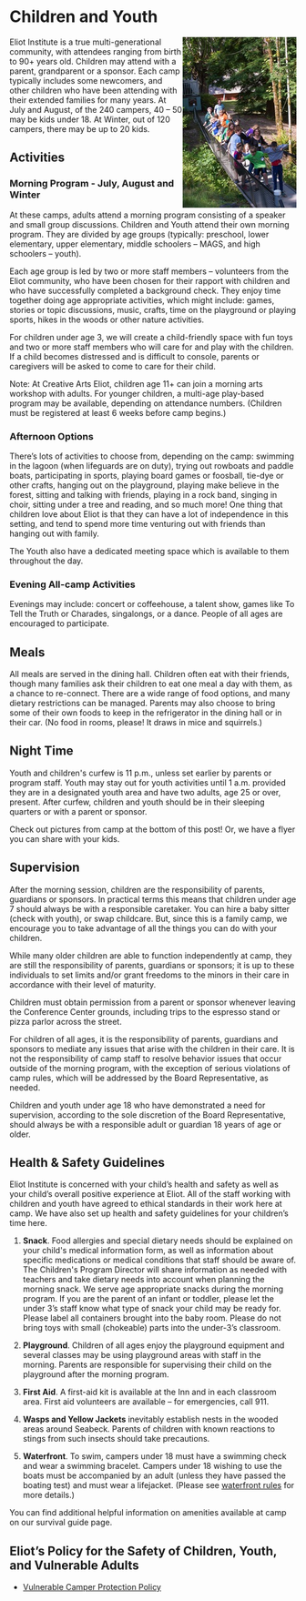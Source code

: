 # Children and Youth

<img src="img/MAGS_on_Bouncy_Bridge.jpg" 
     alt="MAGs on the bouncy bridge" 
     align="right" />

Eliot Institute is a true multi-generational community, with attendees ranging from birth to 90+ years old. Children may attend with a parent, grandparent or a sponsor. Each camp typically includes some newcomers, and other children who have been attending with their extended families for many years. At July and August, of the 240 campers, 40 – 50 may be kids under 18. At Winter, out of 120 campers, there may be up to 20 kids.

## Activities

### Morning Program - July, August and Winter

At these camps, adults attend a morning program consisting of a speaker and small group discussions. Children and Youth attend their own morning program. They are divided by age groups (typically: preschool, lower elementary, upper elementary, middle schoolers – MAGS, and high schoolers – youth).

Each age group is led by two or more staff members – volunteers from the Eliot community, who have been chosen for their rapport with children and who have successfully completed a background check. They enjoy time together doing age appropriate activities, which might include: games, stories or topic discussions, music, crafts, time on the playground or playing sports, hikes in the woods or other nature activities.

For children under age 3, we will create a child-friendly space with fun toys and two or more staff members who will care for and play with the children. If a child becomes distressed and is difficult to console, parents or caregivers will be asked to come to care for their child.

Note: At Creative Arts Eliot, children age 11+ can join a morning arts workshop with adults. For younger children, a multi-age play-based program may be available, depending on attendance numbers. (Children must be registered at least 6 weeks before camp begins.)

### Afternoon Options 

There’s lots of activities to choose from, depending on the camp: swimming in the lagoon (when lifeguards are on duty), trying out rowboats and paddle boats, participating in sports, playing board games or foosball, tie-dye or other crafts, hanging out on the playground, playing make believe in the forest, sitting and talking with friends, playing in a rock band, singing in choir, sitting under a tree and reading, and so much more! One thing that children love about Eliot is that they can have a lot of independence in this setting, and tend to spend more time venturing out with friends than hanging out with family.

The Youth also have a dedicated meeting space which is available to them throughout the day.

### Evening All-camp Activities 

Evenings may include: concert or coffeehouse, a talent show, games like To Tell the Truth or Charades, singalongs, or a dance. People of all ages are encouraged to participate.

## Meals 

All meals are served in the dining hall. Children often eat with their friends, though many families ask their children to eat one meal a day with them, as a chance to re-connect. There are a wide range of food options, and many dietary restrictions can be managed. Parents may also choose to bring some of their own foods to keep in the refrigerator in the dining hall or in their car. (No food in rooms, please! It draws in mice and squirrels.)

## Night Time

Youth and children's curfew is 11 p.m., unless set earlier by parents or program staff. Youth may stay out for youth activities until 1 a.m. provided they are in a designated youth area and have two adults, age 25 or over, present. After curfew, children and youth should be in their sleeping quarters or with a parent or sponsor.

Check out pictures from camp at the bottom of this post! 
Or, we have a flyer you can share with your kids. 

## Supervision

After the morning session, children are the responsibility of parents, guardians or sponsors. In practical terms this means that children under age 7 should always be with a responsible caretaker. You can hire a baby sitter (check with youth), or swap childcare. But, since this is a family camp, we encourage you to take advantage of all the things you can do with your children.

While many older children are able to function independently at camp, they are still the responsibility of parents, guardians or sponsors; it is up to these individuals to set limits and/or grant freedoms to the minors in their care in accordance with their level of maturity.

Children must obtain permission from a parent or sponsor whenever leaving the Conference Center grounds, including trips to the espresso stand or pizza parlor across the street.

For children of all ages, it is the responsibility of parents, guardians and sponsors to mediate any issues that arise with the children in their care. It is not the responsibility of camp staff to resolve behavior issues that occur outside of the morning program, with the exception of serious violations of camp rules, which will be addressed by the Board Representative, as needed.

Children and youth under age 18 who have demonstrated a need for supervision, according to the sole discretion of the Board Representative, should always be with a responsible adult or guardian 18 years of age or older.

## Health & Safety Guidelines

Eliot Institute is concerned with your child’s health and safety as well as your child’s overall positive experience at Eliot. All of the staff working with children and youth have agreed to ethical standards in their work here at camp. We have also set up health and safety guidelines for your children’s time here.

1. **Snack**. Food allergies and special dietary needs should be explained on your child's medical information form, as well as information about specific medications or medical conditions that staff should be aware of. The Children's Program Director will share information as needed with teachers and take dietary needs into account when planning the morning snack. We serve age appropriate snacks during the morning program. If you are the parent of an infant or toddler, please let the under 3’s staff know what type of snack your child may be ready for. Please label all containers brought into the baby room. Please do not bring toys with small (chokeable) parts into the under-3’s classroom.

2. **Playground**. Children of all ages enjoy the playground equipment and several classes may be using playground areas with staff in the morning.  Parents are responsible for supervising their child on the playground after the morning program.

3. **First Aid**. A first-aid kit is available at the Inn and in each classroom area. First aid volunteers are available – for emergencies, call 911.

4. **Wasps and Yellow Jackets** inevitably establish nests in the wooded areas around Seabeck. Parents of children with known reactions to stings from such insects should take precautions.

5. **Waterfront**. To swim, campers under 18 must have a swimming check and wear a swimming bracelet. Campers under 18 wishing to use the boats must be accompanied by an adult (unless they have passed the boating test) and must wear a lifejacket. (Please see [waterfront rules](pdf/policy/Eliot_Waterfront_Rules_(2025).pdf) for more details.)

You can find additional helpful information on amenities available at camp on our survival guide page.

## Eliot’s Policy for the Safety of Children, Youth, and Vulnerable Adults

- [Vulnerable Camper Protection Policy](pdf/policy/Vulnerable_Camper_Protection_Policy_-_DRAFT5.pdf)
